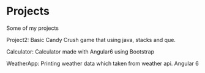 # Projects
Some of my projects

Project2: Basic Candy Crush game that using java, stacks and que.

Calculator: Calculator made with Angular6 using Bootstrap

WeatherApp: Printing weather data which taken from weather api. Angular 6
